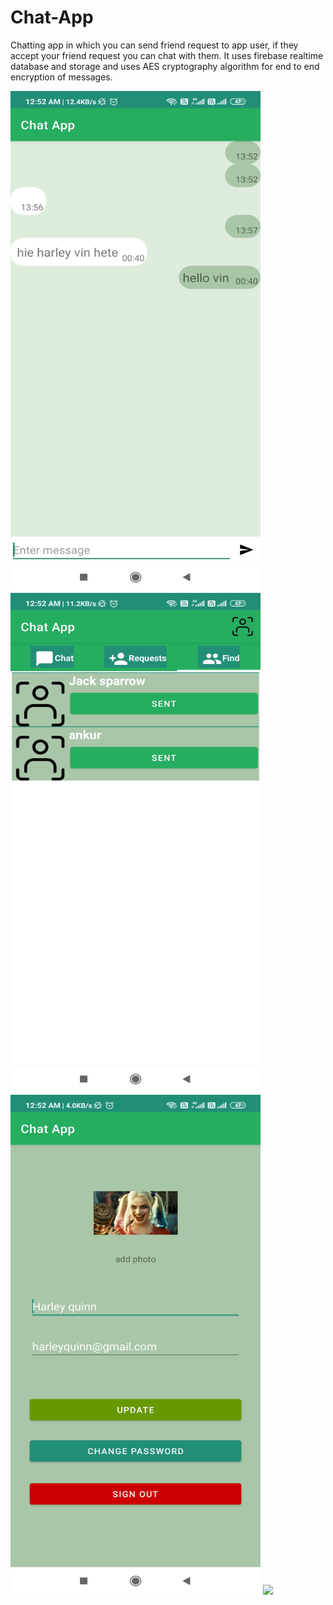 # Chat-App
Chatting app in which you can send friend request to app user, if they accept your friend request you can chat with them.
It uses firebase realtime database and storage and uses AES cryptography algorithm for end to end encryption of messages.

<img src="images/Screenshot_2020-11-11-00-52-09-561_com.example.chatapp.jpg" width="400" height="800">
<img src="images/Screenshot_2020-11-11-00-52-15-495_com.example.chatapp.jpg"  width="400" height="800">
<img src="images/Screenshot_2020-11-11-00-52-20-512_com.example.chatapp.jpg"  width="400" height="800">
<img src="images/Screenshot_2020-11-11-00-52-27-997_com.example.chatapp.jpg  width="400" height="800">
